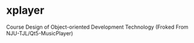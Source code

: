 # xplayer
Course Design of Object-oriented Development Technology (Froked From NJU-TJL/Qt5-MusicPlayer)
